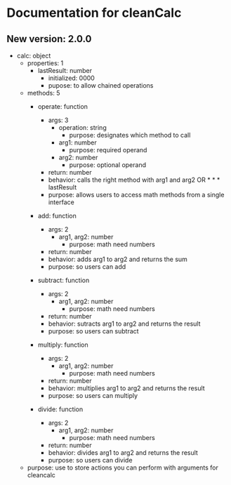 # Documentation for __cleanCalc__ 

## New version: 2.0.0

* calc: object
    * properties: 1
        * lastResult: number
            * initialized: 0000
            * pupose: to allow chained operations
    * methods: 5
        * operate: function
            * args: 3
                * operation: string
                    * purpose: designates which method to call
                * arg1: number
                    * purpose: required operand
                * arg2: number
                    * purpose: optional operand
            * return: number
            * behavior: calls the right method with arg1 and arg2 OR * * * lastResult
            * purpose: allows users to access math methods from a single interface

        * add: function
            * args: 2
                * arg1, arg2: number
                    * purpose: math need numbers
            * return: number
            * behavior: adds arg1 to arg2 and returns the sum
            * purpose: so users can add

        * subtract: function
            * args: 2
                * arg1, arg2: number
                    * purpose: math need numbers
            * return: number
            * behavior: sutracts arg1 to arg2 and returns the result
            * purpose: so users can subtract

        * multiply: function
            * args: 2
                * arg1, arg2: number
                    * purpose: math need numbers
            * return: number
            * behavior: multiplies arg1 to arg2 and returns the result
            * purpose: so users can multiply

        * divide: function
            * args: 2
                * arg1, arg2: number
                    * purpose: math need numbers
            * return: number
            * behavior: divides arg1 to arg2 and returns the result
            * purpose: so users can divide
    * purpose: use to store actions you can perform with arguments for cleancalc 
